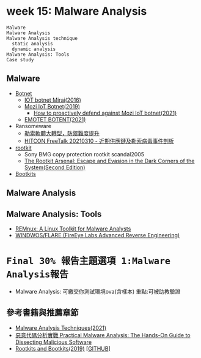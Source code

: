 # week 15: Malware Analysis
```
Malware 
Malware Analysis 
Malware Analysis technique
  static analysis
  dynamic analysis
Malware Analysis: Tools
Case study
```
## Malware

- [Botnet](https://en.wikipedia.org/wiki/Botnet)
  - [IOT botnet Mirai(2016)](https://en.wikipedia.org/wiki/Mirai_(malware))
  - [Mozi IoT Botnet(2019)]()
    - [How to proactively defend against Mozi IoT botnet(2021)](https://www.microsoft.com/security/blog/2021/08/19/how-to-proactively-defend-against-mozi-iot-botnet/) 
  - [EMOTET BOTENT(2021)](https://www.europol.europa.eu/newsroom/news/world%E2%80%99s-most-dangerous-malware-emotet-disrupted-through-global-action)
- Ransomeware 
  - [勒索軟體大轉型，防禦難度提升](https://www.ithome.com.tw/news/143458)
  - [HITCON FreeTalk 20210310 - 近期供應鏈及勒索病毒事件剖析](https://www.youtube.com/watch?v=lRdRxliyrxQ)
- [rootkit]()
  - Sony BMG copy protection rootkit scandal2005 
  - [The Rootkit Arsenal: Escape and Evasion in the Dark Corners of the System(Second Edition)](https://www.jblearning.com/catalog/productdetails/9781449626365)
- [Bootkits]()

## Malware Analysis 

## Malware Analysis: Tools
- [REMnux: A Linux Toolkit for Malware Analysts](https://remnux.org/)
- [WINDWOS/FLARE (FireEye Labs Advanced Reverse Engineering)](http://www.hasehiro.co.jp/)


# `Final 30% 報告主題選項 1:Malware Analysis報告`
- Malware Analysis: 可繳交你測試環境ova(含樣本) 重點:可被助教驗證

## 參考書籍與推薦章節
- [Malware Analysis Techniques(2021)](https://www.packtpub.com/product/malware-analysis-techniques/9781839212277)
- [惡意代碼分析實戰 Practical Malware Analysis: The Hands-On Guide to Dissecting Malicious Software](https://www.tenlong.com.tw/products/9787121224683)
- [Rootkits and Bootkits(2019)](https://bootkits.io/) [[GITHUB]](https://github.com/bootkitsbook/)
